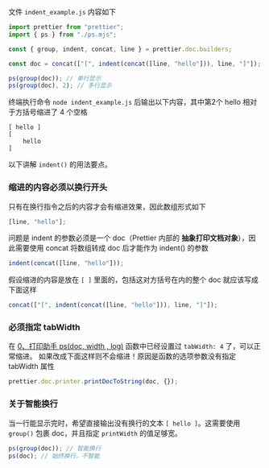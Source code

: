 文件 `indent_example.js` 内容如下

```js
import prettier from "prettier";
import { ps } from "./ps.mjs";

const { group, indent, concat, line } = prettier.doc.builders;

const doc = concat(["[", indent(concat([line, "hello"])), line, "]"]);

ps(group(doc)); // 单行显示
ps(group(doc), 2); // 多行显示
```

终端执行命令 `node indent_example.js` 后输出以下内容，其中第2个 hello 相对于方括号缩进了 4 个空格

```
[ hello ]
[
    hello
]
```

以下讲解 `indent()` 的用法要点。

### 缩进的内容必须以换行开头

只有在换行指令之后的内容才会有缩进效果，因此数组形式如下

```js
[line, "hello"];
```

问题是 indent 的参数必须是一个 doc（Prettier 内部的 **抽象打印文档对象**），因此需要使用 concat 将数组转成 doc 后才能作为 indent() 的参数

```js
indent(concat([line, "hello"]));
```

假设缩进的内容是放在 `[ ]` 里面的，包括这对方括号在内的整个 doc 就应该写成下面这样

```js
concat(["[", indent(concat([line, "hello"])), line, "]"]);
```

### 必须指定 tabWidth

在 [0、打印助手 ps(doc, width , log)](<./0、打印助手%20ps(doc,%20width%20,%20log).md>) 函数中已经设置过 `tabWidth: 4` 了，可以正常缩进。
如果改成下面这样则不会缩进！原因是函数的选项参数没有指定 tabWidth 属性

```js
prettier.doc.printer.printDocToString(doc, {});
```

### 关于智能换行

当一行能显示完时，希望直接输出没有换行的文本 `[ hello ]`。这需要使用 `group()` 包裹 doc，并且指定 `printWidth` 的值足够宽。

```js
ps(group(doc)); // 智能换行
ps(doc); // 始终换行，不智能
```
